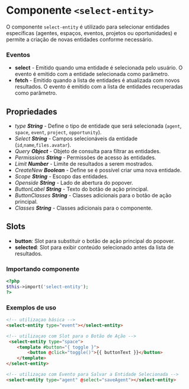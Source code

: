 # Componente `<select-entity>`
O componente `select-entity` é utilizado para selecionar entidades específicas (agentes, espaços, eventos, projetos ou oportunidades) e permite a criação de novas entidades conforme necessário.

### Eventos
- **select** - Emitido quando uma entidade é selecionada pelo usuário. O evento é emitido com a entidade selecionada como parâmetro.
- **fetch** - Emitido quando a lista de entidades é atualizada com novos resultados. O evento é emitido com a lista de entidades recuperadas como parâmetro.

## Propriedades
- *type **String*** - Define o tipo de entidade que será selecionada (`agent`, `space`, `event`, `project`, `opportunity`).
- *Select **String*** - Campos selecionáveis da entidade (`id`,`name`,`files.avatar`).
- *Query **Object*** - Objeto de consulta para filtrar as entidades.
- *Permissions **String*** - Permissões de acesso às entidades.
- *Limit **Number*** - Limite de resultados a serem mostrados.
- *CreateNew **Boolean*** - Define se é possível criar uma nova entidade.
- *Scope **String*** - Escopo das entidades.
- *Openside **String*** - Lado de abertura do popover.
- *ButtonLabel **String*** - Texto do botão de ação principal.
- *ButtonClasses **String*** - Classes adicionais para o botão de ação principal.
- *Classes **String*** - Classes adicionais para o componente.

## Slots
- **button**: Slot para substituir o botão de ação principal do popover.
- **selected**: Slot para exibir conteúdo selecionado antes da lista de resultados.

### Importando componente
```PHP
<?php 
$this->import('select-entity');
?>
```
### Exemplos de uso
```HTML
<!-- utilizaçao básica -->
<select-entity type="event"></select-entity>

<!-- utilizaçao com Slot para o Botão de Ação -->
 <select-entity type="space">
    <template #button="{ toggle }">
        <button @click="toggle()">{{ buttonText }}</button>
    </template>
</select-entity>

<!-- utilizaçao com Evento para Salvar a Entidade Selecionada -->
<select-entity type="agent" @select="saveAgent"></select-entity>
 ```